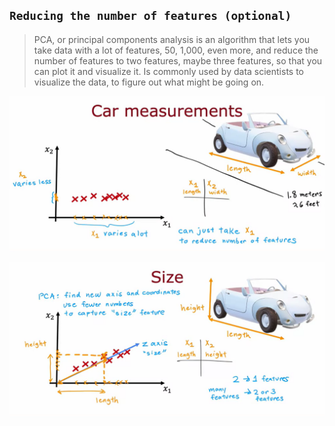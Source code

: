 ## `Reducing the number of features (optional)`

> PCA, or principal components analysis is an algorithm that lets you take data with a lot of features, 50, 1,000, even more, and reduce the number of features to two features, maybe three features, so that you can plot it and visualize it. Is commonly used by data scientists to visualize the data, to figure out what might be going on.

![Alt text](<ref img/1.png>)

![Alt text](<ref img/2.png>)
